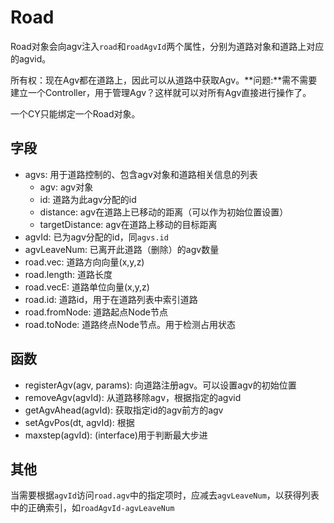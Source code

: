 # Road
Road对象会向agv注入`road`和`roadAgvId`两个属性，分别为道路对象和道路上对应的agvid。

所有权：现在Agv都在道路上，因此可以从道路中获取Agv。**问题:**需不需要建立一个Controller，用于管理Agv？这样就可以对所有Agv直接进行操作了。

一个CY只能绑定一个Road对象。

## 字段
- agvs: 用于道路控制的、包含agv对象和道路相关信息的列表
  - agv: agv对象
  - id: 道路为此agv分配的id
  - distance: agv在道路上已移动的距离（可以作为初始位置设置）
  - targetDistance: agv在道路上移动的目标距离
- agvId: 已为agv分配的id，同`agvs.id`
- agvLeaveNum: 已离开此道路（删除）的agv数量
- road.vec: 道路方向向量(x,y,z)
- road.length: 道路长度
- road.vecE: 道路单位向量(x,y,z)
- road.id: 道路id，用于在道路列表中索引道路
- road.fromNode: 道路起点Node节点
- road.toNode: 道路终点Node节点。用于检测占用状态

## 函数
- registerAgv(agv, params): 向道路注册agv。可以设置agv的初始位置
- removeAgv(agvId): 从道路移除agv，根据指定的agvid
- getAgvAhead(agvId): 获取指定id的agv前方的agv
- setAgvPos(dt, agvId): 根据
- maxstep(agvId): (interface)用于判断最大步进

## 其他
当需要根据`agvId`访问`road.agv`中的指定项时，应减去`agvLeaveNum`，以获得列表中的正确索引，如`roadAgvId-agvLeaveNum`